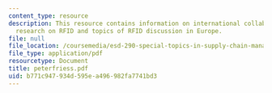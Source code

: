 ```yaml
---
content_type: resource
description: This resource contains information on international collaboration, European
  research on RFID and topics of RFID discussion in Europe.
file: null
file_location: /coursemedia/esd-290-special-topics-in-supply-chain-management-spring-2005/b771c947934d595ea496982fa7741bd3_peterfriess.pdf
file_type: application/pdf
resourcetype: Document
title: peterfriess.pdf
uid: b771c947-934d-595e-a496-982fa7741bd3
---
```

